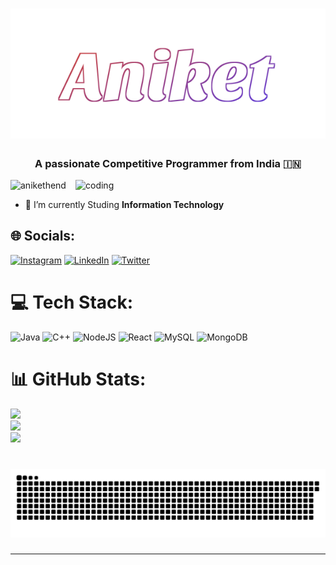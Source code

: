 <h1 align="center">
  <img src="https://github.com/AniketHend/AniketHend/blob/main/Aniket.svg" alt="Aniket" />
</h1>


<h3 align="center">A passionate Competitive Programmer from India 🇮🇳</h3>

<img align="right" alt="coding" width="400px" src="https://media0.giphy.com/media/26tn33aiTi1jkl6H6/giphy.gif">



<p align="left">
  <img
    src="https://komarev.com/ghpvc/?username=anikethend&label=Profile%20views&color=0e75b6&style=flat"
    alt="anikethend"
  />
</p>

- 🌱 I’m currently Studing **Information Technology**

## 🌐 Socials:
[![Instagram](https://img.shields.io/badge/Instagram-%23E4405F.svg?logo=Instagram&logoColor=white)](https://instagram.com/aniket-hend) [![LinkedIn](https://img.shields.io/badge/LinkedIn-%230077B5.svg?logo=linkedin&logoColor=white)](https://linkedin.com/in/https://www.linkedin.com/in/aniket-hend-15748a22a) [![Twitter](https://img.shields.io/badge/Twitter-%231DA1F2.svg?logo=Twitter&logoColor=white)](https://twitter.com/https://twitter.com/AniketHend) 

# 💻 Tech Stack:
![Java](https://img.shields.io/badge/java-%23ED8B00.svg?style=for-the-badge&logo=openjdk&logoColor=white) ![C++](https://img.shields.io/badge/c++-%2300599C.svg?style=for-the-badge&logo=c%2B%2B&logoColor=white) ![NodeJS](https://img.shields.io/badge/node.js-6DA55F?style=for-the-badge&logo=node.js&logoColor=white) ![React](https://img.shields.io/badge/react-%2320232a.svg?style=for-the-badge&logo=react&logoColor=%2361DAFB) ![MySQL](https://img.shields.io/badge/mysql-%2300000f.svg?style=for-the-badge&logo=mysql&logoColor=white) ![MongoDB](https://img.shields.io/badge/MongoDB-%234ea94b.svg?style=for-the-badge&logo=mongodb&logoColor=white)
# 📊 GitHub Stats:
![](https://github-readme-stats.vercel.app/api?username=AniketHend&theme=dark&hide_border=false&include_all_commits=false&count_private=false)<br/>
![](https://github-readme-streak-stats.herokuapp.com/?user=AniketHend&theme=dark&hide_border=false)<br/>
![](https://github-readme-stats.vercel.app/api/top-langs/?username=AniketHend&theme=dark&hide_border=false&include_all_commits=false&count_private=false&layout=compact)


###

<br clear="both">

<img src="https://github.com/AniketHend/AniketHend/blob/main/snake.svg" alt="Snake animation" />

###
---
<!--[![](https://visitcount.itsvg.in/api?id=AniketHend&icon=0&color=0)](https://visitcount.itsvg.in)-->

<!-- Proudly created with GPRM ( https://gprm.itsvg.in ) -->

